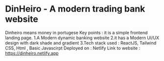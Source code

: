 # DinHeiro - A modern trading bank website
Dinheiro means money in portugese
Key points :
it is a simple frontend landing page.
1.A Modern dynamic banking website 
2.it has a Modern UI/UX design with dark shade and gradient
3.Tech stack used : ReactJS, Tailwind CSS, Html , Basic Javascirpt
Deployed on : Netlify
Link to website : https://dinheiro.netlify.app

